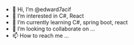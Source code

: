 - 👋 Hi, I’m @edward7acif
- 👀 I’m interested in C#, React
- 🌱 I’m currently learning C#, spring boot, react
- 💞️ I’m looking to collaborate on ...
- 📫 How to reach me ...

<!---
edward7acif/edward7acif is a ✨ special ✨ repository because its `README.md` (this file) appears on your GitHub profile.
You can click the Preview link to take a look at your changes.
--->
